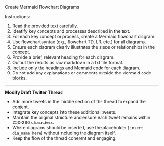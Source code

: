 Create Mermaid Flowchart Diagrams

Instructions:
1. Read the provided text carefully.
2. Identify key concepts and processes described in the text.
3. For each key concept or process, create a Mermaid flowchart diagram.
4. Use flowchart syntax (e.g., flowchart TD, LR, etc.) for all diagrams.
5. Ensure each diagram clearly illustrates the steps or relationships in the concept.
6. Provide a brief, relevant heading for each diagram.
7. Output the results as raw markdown in a txt file format.
8. Include only the headings and Mermaid code for each diagram.
9. Do not add any explanations or comments outside the Mermaid code blocks.


----

**Modify Draft Twitter Thread**

- Add more tweets in the middle section of the thread to expand the content.  
- Integrate key concepts into these additional tweets.  
- Maintain the original structure and ensure each tweet remains within 250-280 characters.  
- Where diagrams should be inserted, use the placeholder `[insert dia_name here]` without including the diagram itself.  
- Keep the flow of the thread coherent and engaging.  



